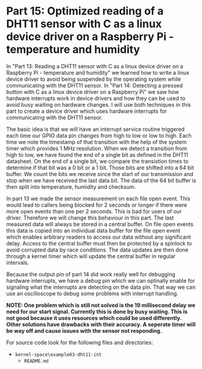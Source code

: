 Part 15: Optimized reading of a DHT11 sensor with C as a linux device driver on a Raspberry Pi - temperature and humidity
=========================================================================================================================
In "Part 13: Reading a DHT11 sensor with C as a linux device driver on a Raspberry Pi - temperature and humidity" we
learned how to write a linux device driver to avoid being suspended by the operating system while communicating with
the DHT11 sensor. In "Part 14: Detecting a pressed button with C as a linux device driver on a Raspberry Pi" we saw
how hardware interrupts work in device drivers and how they can be used to avoid busy waiting on hardware changes.
I will use both techniques in this part to create a device driver which uses hardware interrupts for communicating
with the DHT11 sensor.

The basic idea is that we will have an interrupt service routine triggered each time our GPIO data pin changes from
high to low or low to high. Each time we note the timestamp of that transition with the help of the system timer
which provides 1 MHz resolution. When we detect a transition from high to low, we have found the end of a single bit
as defined in the DHT11 datasheet. On the end of a single bit, we compare the transistion times to determine if that
bit was a 0 bit or a 1 bit. Those bits are shifted into a 64 bit buffer. We count the bits we receive since the start
of our transmission and stop when we have received the last data bit. The data of the 64 bit buffer is then split
into temperature, humidity and checksum.

In part 13 we made the sensor measurement on each file open event. This would lead to callers being blocked for
2 seconds or longer if there were more open events than one per 2 seconds. This is bad for users of our driver.
Therefore we will change this behaviour in this part. The last measured data will always be stored in a central
buffer. On file open events this data is copied into an individual data buffer for the file open event which enables
arbitrary readers to access our data without any significant delay. Access to the central buffer must then be protected
by a spinlock to avoid corrupted data by race conditions. The data updates are then done through a kernel timer which
will update the central buffer in regular intervals.

Because the output pin of part 14 did work really well for debugging hardware interrupts, we have a debug pin which
we can optinally enable for signaling what the interrupts are detecting on the data pin. That way we can use an
oscilloscope to debug some problems with interrupt handling.

**NOTE: One problem which is still not solved is the 19 millisecond delay we need for our start signal. Currently
this is done by busy waiting. This is not good because it uses resources which could be used differently. Other
solutions have drawbacks with their accuracy. A seperate timer will be way off and cause issues with the sensor not
responding.**

For source code look for the following files and directories:
* `kernel-space\example03-dht11-int`
	* `README.md`
